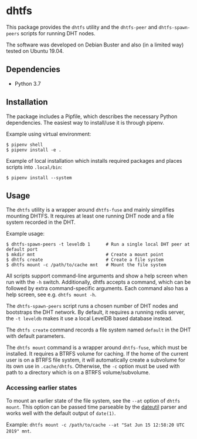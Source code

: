 # dhtfs

This package provides the `dhtfs` utility and the `dhtfs-peer` and `dhtfs-spawn-peers` scripts for running DHT nodes.

The software was developed on Debian Buster and also (in a limited way) tested on Ubuntu 19.04.

## Dependencies

* Python 3.7

## Installation

The package includes a Pipfile, which describes the necessary Python dependencies. The easiest way to install/use it is through pipenv.

Example using virtual environment:

```
$ pipenv shell
$ pipenv install -e .
```

Example of local installation which installs required packages and places scripts into `.local/bin`:

```
$ pipenv install --system
```

## Usage

The `dhtfs` utility is a wrapper around `dhtfs-fuse` and mainly simplifies mounting DHTFS. It requires at least one running DHT node and a file system recorded in the DHT.

Example usage:
```
$ dhtfs-spawn-peers -t leveldb 1      # Run a single local DHT peer at default port
$ mkdir mnt                           # Create a mount point
$ dhtfs create                        # Create a file system
$ dhtfs mount -c /path/to/cache mnt   # Mount the file system
```

All scripts support command-line arguments and show a help screen when run with the `-h` switch. Additionally, dhtfs accepts a command, which can be followed by extra command-specific arguments. Each command also has a help screen, see e.g. `dhtfs mount -h`.

The `dhtfs-spawn-peers` script runs a chosen number of DHT nodes and bootstraps the DHT network. By default, it requires a running redis server, the `-t leveldb` makes it use a local LevelDB based database instead.

The `dhtfs create` command records a file system named `default` in the DHT with default parameters.

The `dhtfs mount` command is a wrapper around `dhtfs-fuse`, which must be installed. It requires a BTRFS volume for caching. If the home of the current user is on a BTRFS file system, it will automatically create a subvolume for its own use in `.cache/dhtfs`. Otherwise, the `-c` option must be used with path to a directory which is on a BTRFS volume/subvolume.

### Accessing earlier states

To mount an earlier state of the file system, see the `--at` option of `dhtfs mount`. This option can be passed time parseable by the [dateutil](https://dateutil.readthedocs.io/en/stable/parser.html) parser and works well with the default output of `date(1)`.

Example: `dhtfs mount -c /path/to/cache --at "Sat Jun 15 12:58:20 UTC 2019" mnt`.
